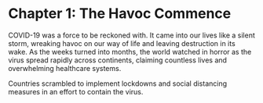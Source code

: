# Chapter 1: The Havoc Commence

COVID-19 was a force to be reckoned with. It came into our lives like a silent storm, wreaking havoc on our way of life and leaving destruction in its wake. As the weeks turned into months, the world watched in horror as the virus spread rapidly across continents, claiming countless lives and overwhelming healthcare systems.

Countries scrambled to implement lockdowns and social distancing measures in an effort to contain the virus.